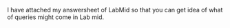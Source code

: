 I have attached my answersheet of LabMid so that you can get idea of what of queries might come in Lab mid.

